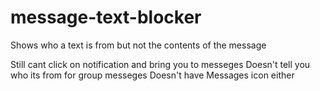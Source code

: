 # message-text-blocker
Shows who a text is from but not the contents of the message

Still cant click on notification and bring you to messeges
Doesn't tell you who its from for group messeges 
Doesn't have Messages icon either 

